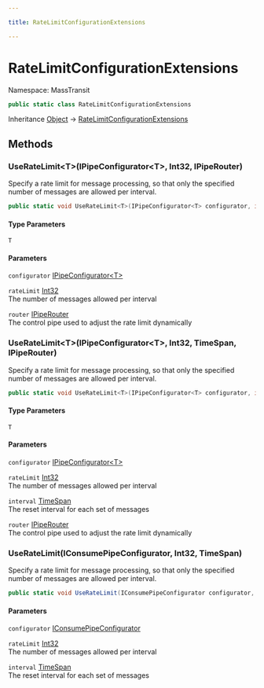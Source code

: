 ```yaml
---

title: RateLimitConfigurationExtensions

---
```


# RateLimitConfigurationExtensions

Namespace: MassTransit

```csharp
public static class RateLimitConfigurationExtensions
```

Inheritance [Object](https://learn.microsoft.com/en-us/dotnet/api/system.object) → [RateLimitConfigurationExtensions](../masstransit/ratelimitconfigurationextensions)

## Methods

### **UseRateLimit\<T\>(IPipeConfigurator\<T\>, Int32, IPipeRouter)**

Specify a rate limit for message processing, so that only the specified number of messages are allowed
 per interval.

```csharp
public static void UseRateLimit<T>(IPipeConfigurator<T> configurator, int rateLimit, IPipeRouter router)
```

#### Type Parameters

`T`<br/>

#### Parameters

`configurator` [IPipeConfigurator\<T\>](../../masstransit-abstractions/masstransit/ipipeconfigurator-1)<br/>

`rateLimit` [Int32](https://learn.microsoft.com/en-us/dotnet/api/system.int32)<br/>
The number of messages allowed per interval

`router` [IPipeRouter](../masstransit-middleware/ipiperouter)<br/>
The control pipe used to adjust the rate limit dynamically

### **UseRateLimit\<T\>(IPipeConfigurator\<T\>, Int32, TimeSpan, IPipeRouter)**

Specify a rate limit for message processing, so that only the specified number of messages are allowed
 per interval.

```csharp
public static void UseRateLimit<T>(IPipeConfigurator<T> configurator, int rateLimit, TimeSpan interval, IPipeRouter router)
```

#### Type Parameters

`T`<br/>

#### Parameters

`configurator` [IPipeConfigurator\<T\>](../../masstransit-abstractions/masstransit/ipipeconfigurator-1)<br/>

`rateLimit` [Int32](https://learn.microsoft.com/en-us/dotnet/api/system.int32)<br/>
The number of messages allowed per interval

`interval` [TimeSpan](https://learn.microsoft.com/en-us/dotnet/api/system.timespan)<br/>
The reset interval for each set of messages

`router` [IPipeRouter](../masstransit-middleware/ipiperouter)<br/>
The control pipe used to adjust the rate limit dynamically

### **UseRateLimit(IConsumePipeConfigurator, Int32, TimeSpan)**

Specify a rate limit for message processing, so that only the specified number of messages are allowed
 per interval.

```csharp
public static void UseRateLimit(IConsumePipeConfigurator configurator, int rateLimit, TimeSpan interval)
```

#### Parameters

`configurator` [IConsumePipeConfigurator](../../masstransit-abstractions/masstransit/iconsumepipeconfigurator)<br/>

`rateLimit` [Int32](https://learn.microsoft.com/en-us/dotnet/api/system.int32)<br/>
The number of messages allowed per interval

`interval` [TimeSpan](https://learn.microsoft.com/en-us/dotnet/api/system.timespan)<br/>
The reset interval for each set of messages
